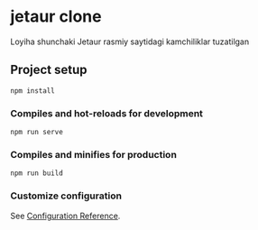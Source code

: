# jetaur clone
Loyiha shunchaki Jetaur rasmiy saytidagi kamchiliklar tuzatilgan

## Project setup
```
npm install
```

### Compiles and hot-reloads for development
```
npm run serve
```

### Compiles and minifies for production
```
npm run build
```

### Customize configuration
See [Configuration Reference](https://cli.vuejs.org/config/).
